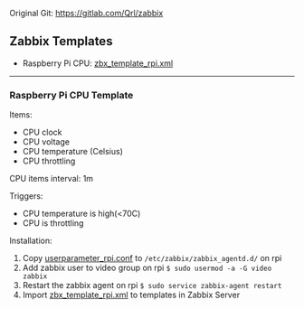 Original Git: https://gitlab.com/Qrl/zabbix

## Zabbix Templates

- Raspberry Pi CPU: [zbx_template_rpi.xml](https://gitlab.com/Qrl/zabbix/blob/master/zbx_template_rpi.xml)

---

### Raspberry Pi CPU Template

Items:
- CPU clock
- CPU voltage
- CPU temperature (Celsius)
- CPU throttling

CPU items interval: 1m

Triggers:
- CPU temperature is high(<70C)
- CPU is throttling

Installation:
1. Copy [userparameter_rpi.conf](https://gitlab.com/Qrl/zabbix/blob/master/scripts/userparameter_rpi.conf) to `/etc/zabbix/zabbix_agentd.d/` on rpi
3. Add zabbix user to video group on rpi `$ sudo usermod -a -G video zabbix`
4. Restart the zabbix agent on rpi `$ sudo service zabbix-agent restart`
5. Import [zbx_template_rpi.xml](https://gitlab.com/Qrl/zabbix/blob/master/zbx_template_rpi.xml) to templates in Zabbix Server